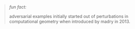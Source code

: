 > *fun fact:*
>
> adversarial examples initially started out of perturbations in computational geometry when introduced by madry in 2013.

